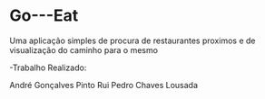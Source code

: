 # Go---Eat
Uma aplicação simples de procura de restaurantes proximos e de visualização do caminho para o mesmo

-Trabalho Realizado:

André Gonçalves Pinto
Rui Pedro Chaves Lousada

